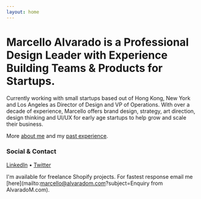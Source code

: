 ```yaml
---
layout: home
---
```


# Marcello Alvarado is a Professional Design Leader with Experience Building Teams & Products for Startups.

Currently working with small startups based out of Hong Kong, New York and Los Angeles as Director of Design and VP of Operations. With over a decade of experience, Marcello offers brand design, strategy, art direction, design thinking and UI/UX for early age startups to help grow and scale their business. 

More [about me](/about/) and my [past experience](/cv/).



### Social & Contact

<a href="https://www.linkedin.com/in/marcello-alvarado-31380b13" target="_blank">LinkedIn</a> • <a href="https://twitter.com/marcelloalvarad" target="_blank">Twitter</a>

I'm available for freelance Shopify projects. For fastest response email me [here](mailto:marcello@alvaradom.com?subject=Enquiry from AlvaradoM.com).